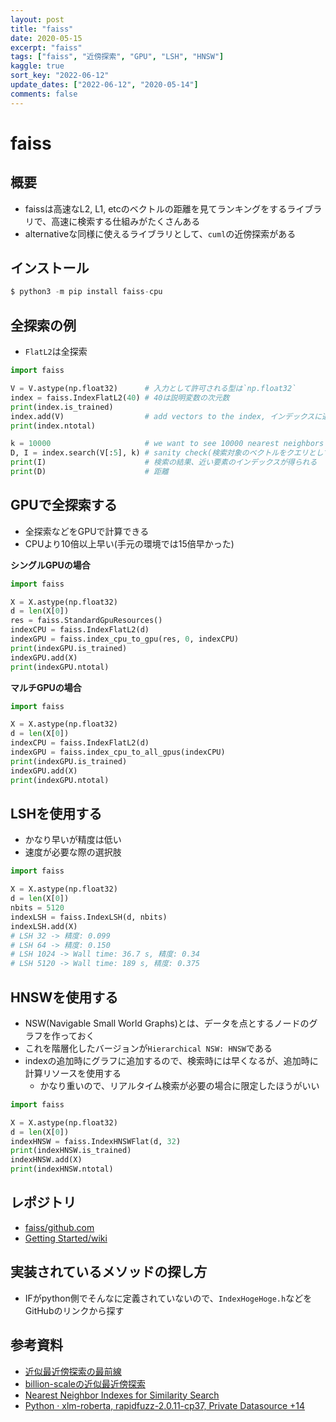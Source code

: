```yaml
---
layout: post
title: "faiss"
date: 2020-05-15
excerpt: "faiss"
tags: ["faiss", "近傍探索", "GPU", "LSH", "HNSW"]
kaggle: true
sort_key: "2022-06-12"
update_dates: ["2022-06-12", "2020-05-14"]
comments: false
---
```


# faiss

## 概要
 - faissは高速なL2, L1, etcのベクトルの距離を見てランキングをするライブラリで、高速に検索する仕組みがたくさんある
 - alternativeな同様に使えるライブラリとして、`cuml`の近傍探索がある

## インストール

```python
$ python3 -m pip install faiss-cpu
```

## 全探索の例
 - `FlatL2`は全探索
 
```python
import faiss 

V = V.astype(np.float32)      # 入力として許可される型は`np.float32`
index = faiss.IndexFlatL2(40) # 40は説明変数の次元数
print(index.is_trained)
index.add(V)                  # add vectors to the index, インデックスに追加しないと検索できない
print(index.ntotal)

k = 10000                     # we want to see 10000 nearest neighbors
D, I = index.search(V[:5], k) # sanity check(検索対象のベクトルをクエリとして切り出して検索)
print(I)                      # 検索の結果、近い要素のインデックスが得られる
print(D)                      # 距離
```

## GPUで全探索する
 - 全探索などをGPUで計算できる
 - CPUより10倍以上早い(手元の環境では15倍早かった)

**シングルGPUの場合**  
```python
import faiss

X = X.astype(np.float32)
d = len(X[0])
res = faiss.StandardGpuResources()
indexCPU = faiss.IndexFlatL2(d)
indexGPU = faiss.index_cpu_to_gpu(res, 0, indexCPU)
print(indexGPU.is_trained)
indexGPU.add(X)
print(indexGPU.ntotal)
```

**マルチGPUの場合** 
```python
import faiss

X = X.astype(np.float32)
d = len(X[0])
indexCPU = faiss.IndexFlatL2(d)
indexGPU = faiss.index_cpu_to_all_gpus(indexCPU)
print(indexGPU.is_trained)
indexGPU.add(X)
print(indexGPU.ntotal)
```

## LSHを使用する
 - かなり早いが精度は低い
 - 速度が必要な際の選択肢

```python
import faiss

X = X.astype(np.float32)
d = len(X[0])
nbits = 5120
indexLSH = faiss.IndexLSH(d, nbits)
indexLSH.add(X)
# LSH 32 -> 精度: 0.099
# LSH 64 -> 精度: 0.150
# LSH 1024 -> Wall time: 36.7 s, 精度: 0.34
# LSH 5120 -> Wall time: 189 s, 精度: 0.375
```

## HNSWを使用する
 - NSW(Navigable Small World Graphs)とは、データを点とするノードのグラフを作っておく 
 - これを階層化したバージョンが`Hierarchical NSW: HNSW`である
 - indexの追加時にグラフに追加するので、検索時には早くなるが、追加時に計算リソースを使用する
   - かなり重いので、リアルタイム検索が必要の場合に限定したほうがいい

```python
import faiss

X = X.astype(np.float32)
d = len(X[0])
indexHNSW = faiss.IndexHNSWFlat(d, 32) 
print(indexHNSW.is_trained)
indexHNSW.add(X)    
print(indexHNSW.ntotal)
```

## レポジトリ
 - [faiss/github.com](https://github.com/facebookresearch/faiss)
 - [Getting Started/wiki](https://github.com/facebookresearch/faiss/wiki/Getting-started)

## 実装されているメソッドの探し方
 - IFがpython側でそんなに定義されていないので、`IndexHogeHoge.h`などをGitHubのリンクから探す


## 参考資料
 - [近似最近傍探索の最前線](https://speakerdeck.com/matsui_528/jin-si-zui-jin-bang-tan-suo-falsezui-qian-xian?slide=7)
 - [billion-scaleの近似最近傍探索](https://yusukematsui.me/project/survey_pq/doc/ann_billion_2018.pdf)
 - [Nearest Neighbor Indexes for Similarity Search](https://www.pinecone.io/learn/vector-indexes/)
 - [Python · xlm-roberta, rapidfuzz-2.0.11-cp37, Private Datasource +14](https://www.kaggle.com/code/tomyanabe/ensemble-xgb-c-bert-c-lb0-941-r-exp053fixthresh)
